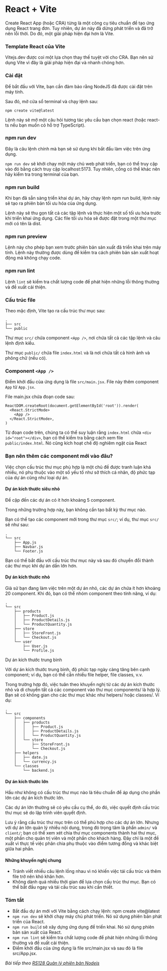 # React + Vite

Create React App (hoặc CRA) từng là một công cụ tiêu chuẩn để tạo ứng dụng React trang đơn. Tuy nhiên, dự án này đã dừng phát triển và đã trở nên lỗi thời. Do đó, một giải pháp hiện đại hơn là Vite.

### Template React của Vite

Vitejs.dev được coi một lựa chọn thay thế tuyệt vời cho CRA. Bạn nên sử dụng Vite vì đây là giải pháp hiện đại và nhanh chóng hơn.

### Cài đặt

Để bắt đầu với Vite, bạn cần đảm bảo rằng NodeJS đã được cài đặt trên máy tính.

Sau đó, mở cửa sổ terminal và chạy lệnh sau:

```
npm create vite@latest
```

Lệnh này sẽ mở một câu hỏi tương tác yêu cầu bạn chọn react (hoặc react-ts nếu bạn muốn có hỗ trợ TypeScript).

### npm run dev

Đây là câu lệnh chính mà bạn sẽ sử dụng khi bắt đầu làm việc trên ứng dụng.

`npm run dev` sẽ khởi chạy một máy chủ web phát triển, bạn có thể truy cập vào đó bằng cách truy cập localhost:5173. Tuy nhiên, cổng có thể khác nên hãy kiểm tra trong terminal của bạn.

### npm run build

Khi bạn đã sẵn sàng triển khai dự án, hãy chạy lệnh npm run build, lệnh này sẽ tạo ra phiên bản tối ưu hóa của ứng dụng.

Lệnh này sẽ thu gọn tất cả các tập lệnh và thực hiện một số tối ưu hóa trước khi triển khai ứng dụng. Các file tối ưu hóa sẽ được đặt trong một thư mục mới có tên là dist.

### npm run preview

Lệnh này cho phép bạn xem trước phiên bản sản xuất đã triển khai trên máy tính. Lệnh này thường được dùng để kiểm tra cách phiên bản sản xuất hoạt động mà không chạy code.

### npm run lint

Lệnh `lint` sẽ kiểm tra chất lượng code để phát hiện những lỗi thông thường và đề xuất cải thiện.

### Cấu trúc file

Theo mặc định, Vite tạo ra cấu trúc thư mục sau:

```
.
├── src
└── public
```

Thư mục `src/` chứa component `<App />`, nơi chứa tất cả các tập lệnh và câu lệnh định kiểu.

Thư mục `public/` chứa file `index.html` và là nơi chứa tất cả hình ảnh và phông chữ (nếu có).

### Component `<App />`

Điểm khởi đầu của ứng dụng là file `src/main.jsx`. File này thêm component `App` từ `App.jsx`.

File main.jsx chứa đoạn code sau:

```
ReactDOM.createRoot(document.getElementById('root')).render(
  <React.StrictMode>
    <App />
  </React.StrictMode>,
)
```

Từ đoạn code trên, chúng ta có thể suy luận rằng `index.html` chứa `<div id="root"></div>`, bạn có thể kiểm tra bằng cách xem file `public/index.html`. Nó cũng kích hoạt chế độ nghiêm ngặt của React

### Bạn nên thêm các component mới vào đâu?

Việc chọn cấu trúc thư mục phù hợp là một chủ đề được tranh luận khá nhiều, nó phụ thuộc vào một số yếu tố như sở thích cá nhân, độ phức tạp của dự án cũng như loại dự án.

#### Dự án kích thước siêu nhỏ

Đề cập đến các dự án có ít hơn khoảng 5 component.

Trong những trường hợp này, bạn không cần tạo bất kỳ thư mục nào.

Bạn có thể tạo các component mới trong thư mục `src/`; ví dụ, thư mục `src/` sẽ như sau:

```
.
└── src
    ├── App.js
    ├── Navbar.js
    └── Footer.js
```

Bạn có thể bắt đầu với cấu trúc thư mục này và sau đó chuyển đổi thành các thư mục khi dự án dần lớn hơn.

#### Dự án kích thước nhỏ

Giả sử bạn đang làm việc trên một dự án nhỏ, các dự án chứa ít hơn khoảng 20 component. Khi đó, bạn có thể nhóm component theo tính năng, ví dụ:

```
.
└── src
    ├── products
    │   ├── Product.js
    │   ├── ProductDetails.js
    │   └── ProductQuantity.js
    ├── store
    │   ├── StoreFront.js
    │   └── Checkout.js
    └── user
        ├── User.js
        └── Profile.js
```

Dự án kích thước trung bình

Với dự án kích thước trung bình, độ phức tạp ngày càng tăng bên cạnh component; ví dụ, bạn có thể cần nhiều file helper, file classes, v.v.

Trong trường hợp đó, việc tuân theo khuyến nghị từ các dự án kích thước nhỏ và di chuyển tất cả các component vào thư mục components/ là hợp lý. Bạn sẽ có không gian cho các thư mục khác như helpers/ hoặc classes/. Ví dụ:

```
.
└── src
    ├── components
    │   ├── products
    │   │   ├── Product.js
    │   │   ├── ProductDetails.js
    │   │   └── ProductQuantity.js
    │   └── store
    │       ├── StoreFront.js
    │       └── Checkout.js
    ├── helpers
    │   ├── date.js
    │   └── currency.js
    └── classes
        └── backend.js
```

#### Dự án kích thước lớn

Hầu như không có cấu trúc thư mục nào là tiêu chuẩn để áp dụng cho phần lớn các dự án kích thước lớn.

Các dự án lớn thường sẽ có yêu cầu cụ thể, do đó, việc quyết định cấu trúc thư mục sẽ do lập trình viên quyết định.

Lưu ý rằng cấu trúc thư mục trên có thể phù hợp cho các dự án lớn. Nhưng với dự án lớn quản lý nhiều nội dung, trong đó trọng tâm là phần `admin/` và `client/`; bạn có thể xem xét chia thư mục components thành hai thư mục, một phần cho quản trị viên và một phần cho khách hàng. Đây chỉ là một đề xuất vì thực tế việc phân chia phụ thuộc vào điểm tương đồng và khác biệt giữa hai phần.

#### Những khuyến nghị chung

- Tránh viết nhiều câu lệnh lồng nhau vì nó khiến việc tái cấu trúc và thêm file trở nên khó khăn hơn.
- Không dành quá nhiều thời gian để lựa chọn cấu trúc thư mục. Bạn có thể bắt đầu ngay và tái cấu trúc sau khi cần thiết.

### Tóm tắt

- Bắt đầu dự án mới với Vite bằng cách chạy lệnh: npm create vite@latest
- `npm run dev` sẽ khởi chạy máy chủ phát triển. Nó sử dụng phiên bản phát triển của React.
- `npm run build` sẽ xây dựng ứng dụng để triển khai. Nó sử dụng phiên bản sản xuất của React.
- `npm run lint` sẽ kiểm tra chất lượng code để phát hiện những lỗi thông thường và đề xuất cải thiện.
- Điểm khởi đầu của ứng dụng là file src/main.jsx và sau đó là file src/App.jsx.


*Bài tiếp theo [RS128 Quản lý phiên bản Nodejs](/lesson/session/session_128_nodejs.md)*